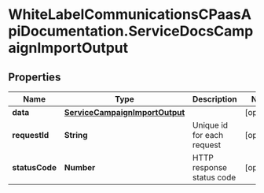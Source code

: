 # WhiteLabelCommunicationsCPaasApiDocumentation.ServiceDocsCampaignImportOutput

## Properties

Name | Type | Description | Notes
------------ | ------------- | ------------- | -------------
**data** | [**ServiceCampaignImportOutput**](ServiceCampaignImportOutput.md) |  | [optional] 
**requestId** | **String** | Unique id for each request | [optional] 
**statusCode** | **Number** | HTTP response status code | [optional] 


